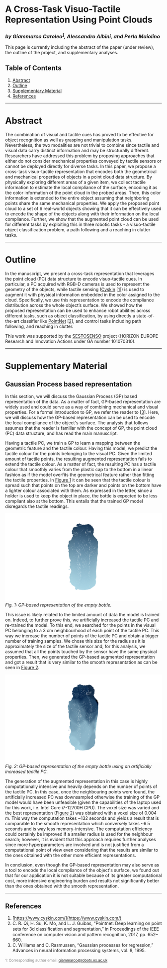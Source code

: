 # A Cross-Task Visuo-Tactile Representation Using Point Clouds
### *by Giammarco Caroleo<sup>[1](#corresponding)</sup>, Alessandro Albini, and Perla Maiolino*

This page is currently including the abstract of the paper (under review), the outline of the project, and supplementary analyses.

## Table of Contents

1. [Abstract](#abstract)
2. [Outline](#outline)
3. [Supplementary Material](#supplementary)
4. [References](#references)

---

# Abstract

The combination of visual and tactile cues has proved to be effective for object recognition as well as grasping and manipulation tasks. Nevertheless, the two modalities are not trivial to combine since tactile and visual data carry distinct information and may be structurally different. Researchers have addressed this problem by proposing approaches that either do not consider mechanical properties conveyed by tactile sensors or cannot be deployed directly for diverse tasks. In this paper, we propose a cross-task visuo-tactile representation that encodes both the geometrical and mechanical properties of objects in a point cloud data structure. By physically exploring different areas of a given item, we collect tactile information to estimate the local compliance of the surface, encoding it as the color information of the point cloud in the probed areas. Then, this color information is extended to the entire object assuming that neighboring points share the same mechanical properties. We apply the proposed point cloud to a set of 6 real-world objects showing that it  can be effectively used to encode the shape of the objects along with their information on the local compliance. Further, we show that the augmented point cloud can be used for different tasks by exploiting this in three robotic tasks - a visuo-tactile object classification problem, a path following and a reaching in clutter tasks.

---

# Outline

In the manuscript, we present a cross-task representation that leverages the point cloud (PC) data structure to encode visuo-tactile cues. In particular, a PC acquired with RGB-D cameras is used to represent the geometry of the objects, while tactile sensing ([Cyskin](https://www.cyskin.com/) [[1](#1)]) is used to augment it  with physical information embedded in the color assigned to the cloud. Specifically, we use this representation to encode the compliance distribution across the whole object’s surface. We showed how the proposed representation can be used to enhance robot abilities across different tasks, such as object classification, by using directly a state-of-the-art classifier like [PointNet](https://github.com/charlesq34/pointnet) [[2](#2)], and control tasks including path following, and reaching in clutter.

This work was supported by the [SESTOSENSO](http://sestosenso.eu/) project (HORIZON EUROPE Research and Innovation Actions under GA number 101070310).

---

# Supplementary Material
## Gaussian Process based representation 

In this section, we will discuss the Gaussian Process (GP) based representation of the data. 
As a matter of fact, GP-based representation are widely used and could serve as a way of combining mechanical and visual properties. For a formal introduction to GP, we refer the reader to [[3](#3)]. Here, we will discuss how the GP-based representation can be used to encode the local compliance of the object's surface. The analysis that follows assumes that the reader is familiar with the concept of GP, the point cloud (PC) data structure, and has read the main manuscript.

<a id="Figure1"></a>
Having a tactile PC, we train a GP to learn a mapping between the geometric feature and the tactile colour. Having this model, we predict the tactile colour for the points belonging to the visual PC. Given the limited amount of tactile points, the resulting augmented representation fails to extend the tactile colour. As a matter of fact, the resulting PC has a tactile colour that smoothly varies from the plastic cap to the bottom in a linear fashion as if the model overfits the geometrical feature rather than fitting the tactile properties. In [Figure 1](#Figure1) it can be seen that the tactile colour is spread such that points on the top are darker and points on the bottom have a lighter colour associated with them. As expressed in the letter, since a holder is used to keep the object in place, the bottle is expected to be less compliant also at the bottom. This entails that the trained GP model disregards the tactile readings.  

<!-- <div align="center"> -->
![Figure 1](./images/gp_fail.png) 
*Fig. 1: GP-based representation of the empty bottle.*
<!-- </div> -->

<a id="Figure2"></a>
This issue is likely related to the limited amount of data the model is trained on. Indeed, to further prove this, we artificially increased the tactile PC and re-trained the model. To this end, we searched for the points in the visual PC belonging to a 3 cm neighbourhood of each point of the tactile PC. This way we increase the number of points of the tactile PC and obtain a bigger number of training samples. We chose this size for the radius as it is approximately the size of the tactile sensor and, for this analysis, we assumed that all the points touched by the sensor have the same physical properties. Then, we generated the GP-based augmented representation and got a result that is very similar to the smooth representation as can be seen in [Figure 2](#Figure2). 

<!-- <div align="center"> -->
![Figure 2](./images/gp_132sec.png)
*Fig. 2: GP-based representation of the empty bottle using an artificially increased tactile PC.*
<!-- </div> -->

The generation of the augmented representation in this case is highly computationally intensive and heavily depends on the number of points of the tactile PC. In this case, once the neighbouring points were found, the artificially increased PC was downsampled otherwise the training of the GP model would have been unfeasible (given the capabilities of the laptop used for this work, i.e. Intel Core i7-12700H CPU). The voxel size was varied and the best representation ([Figure 2](#Figure2)) was obtained with a voxel size of 0.004 m. This way the computation takes ~132 seconds and yields a result that is comparable to the smooth representation which conversely takes ~6.5 seconds and is way less memory-intensive. 
The computation efficiency could certainly be improved if a smaller radius is used for the neighbour search; however, it is evident that this approach requires further analyses since more hyperparameters are involved and is not justified from a computational point of view even considering that the results are similar to the ones obtained with the other more efficient representations. 

In conclusion, even though the GP-based representation may also serve as a tool to encode the local compliance of the object's surface, we found out that for our application it is not suitable because of its greater computational cost, more intensive engineering burden and results not significantly better than the ones obtained with the smooth representation.

---

## References
<a id="1"></a>
1. [https://www.cyskin.com/](https://www.cyskin.com/)
<a id="2"></a>
2. C. R. Qi, H. Su, K. Mo, and L. J. Guibas, “Pointnet: Deep learning on point sets for 3d classiﬁcation and segmentation,” in Proceedings of the IEEE conference on computer vision and pattern recognition, 2017, pp. 652–660.
<a id="3"></a>
3. C. Williams and C. Rasmussen, “Gaussian processes for regression,” Advances in neural information processing systems, vol. 8, 1995.


<a id=corresponding></a>
<small><span style="color: grey;">1: Corresponding author email: giammarco@robots.ox.ac.uk</span></small>